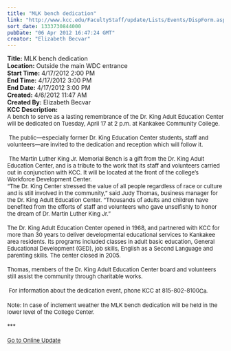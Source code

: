 ```yaml
---
title: "MLK bench dedication"
link: "http://www.kcc.edu/FacultyStaff/update/Lists/Events/DispForm.aspx?ID=261"
sort_date: 1333730844000
pubDate: "06 Apr 2012 16:47:24 GMT"
creator: "Elizabeth Becvar"
---
```


<div><b>Title:</b> MLK bench dedication</div>
<div><b>Location:</b> Outside the main WDC entrance</div>
<div><b>Start Time:</b> 4/17/2012 2:00 PM</div>
<div><b>End Time:</b> 4/17/2012 3:00 PM</div>
<div><b>End Date:</b> 4/17/2012 3:00 PM</div>
<div><b>Created:</b> 4/6/2012 11:47 AM</div>
<div><b>Created By:</b> Elizabeth Becvar</div>
<div><b>KCC Description:</b> <div class="ExternalClass043F1B7C1C314E16945CE7631DA3FEC6"><div><font size="2">A bench to serve as a lasting remembrance of the Dr. King Adult Education Center will be dedicated on Tuesday, April 17 at 2 p.m. at Kankakee Community College. </font></div>
<div><br /><font size="2"> The public—especially former Dr. King Education Center students, staff and volunteers—are invited to the dedication and reception which will follow it.</font></div>
<div><br /><font size="2"> The Martin Luther King Jr. Memorial Bench is a gift from the Dr. King Adult Education Center, and is a tribute to the work that its staff and volunteers carried out in conjunction with KCC. It will be located at the front of the college’s Workforce Development Center. <br /></font></div>
<div><font size="2">“The Dr. King Center stressed the value of all people regardless of race or culture and is still involved in the community,” said Judy Thomas, business manager for the Dr. King Adult Education Center. “Thousands of adults and children have benefited from the efforts of staff and volunteers who gave unselfishly to honor the dream of Dr. Martin Luther King Jr.”</font></div>
<div><br /><font size="2">The Dr. King Adult Education Center opened in 1968, and partnered with KCC for more than 30 years to deliver developmental educational services to Kankakee area residents. Its programs included classes in adult basic education, General Educational Development (GED), job skills, English as a Second Language and parenting skills. The center closed in 2005. </font></div>
<div><br /><font size="2">Thomas, members of the Dr. King Adult Education Center board and volunteers still assist the community through charitable works.</font></div>
<div><br /><font size="2"> For information about the dedication event, phone KCC at </font><span style="white-space:nowrap" class="baec5a81-e4d6-4674-97f3-e9220f0136c1"><font size="2">815-802-8100</font><a style="border-bottom:medium none;position:static !important;border-left:medium none;margin:0px;width:16px;bottom:0px;display:inline;white-space:nowrap;float:none;height:16px;vertical-align:middle;overflow:hidden;border-top:medium none;top:0px;cursor:hand;right:0px;border-right:medium none;left:0px" title="Call: 815-802-8100" href="#"><font size="2"><img style="border-bottom:medium none;position:static !important;border-left:medium none;margin:0px;width:16px;bottom:0px;display:inline;white-space:nowrap;float:none;height:16px;vertical-align:middle;overflow:hidden;border-top:medium none;top:0px;cursor:hand;right:0px;border-right:medium none;left:0px" title="Call: 815-802-8100" /></font></a></span><font size="2">. </font></div>
<div><font size="2"></font> </div>
<div><font size="2">Note: In case of inclement weather the MLK bench dedication will be held in the lower level of the College Center.</font></div>
<div><font size="2"></font> </div>
<div><font size="2">***</font></div>
<div><font size="2"></font> </div>
<div><a href="/FacultyStaff/update/Pages/dailyupdate.aspx"><font size="2">Go to Online Update</font></a></div>
<div><br /> </div></div></div>
